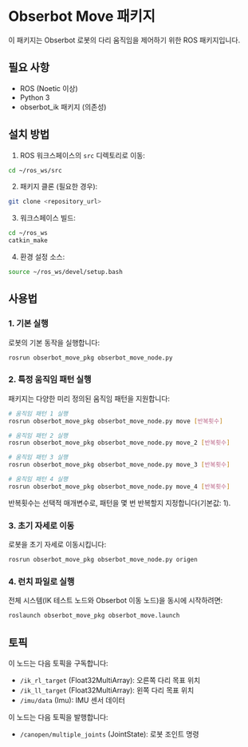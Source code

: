 # Obserbot Move 패키지

이 패키지는 Obserbot 로봇의 다리 움직임을 제어하기 위한 ROS 패키지입니다.

## 필요 사항

- ROS (Noetic 이상)
- Python 3
- obserbot_ik 패키지 (의존성)

## 설치 방법

1. ROS 워크스페이스의 `src` 디렉토리로 이동:
```bash
cd ~/ros_ws/src
```

2. 패키지 클론 (필요한 경우):
```bash
git clone <repository_url>
```

3. 워크스페이스 빌드:
```bash
cd ~/ros_ws
catkin_make
```

4. 환경 설정 소스:
```bash
source ~/ros_ws/devel/setup.bash
```

## 사용법

### 1. 기본 실행

로봇의 기본 동작을 실행합니다:

```bash
rosrun obserbot_move_pkg obserbot_move_node.py
```

### 2. 특정 움직임 패턴 실행

패키지는 다양한 미리 정의된 움직임 패턴을 지원합니다:

```bash
# 움직임 패턴 1 실행
rosrun obserbot_move_pkg obserbot_move_node.py move [반복횟수]

# 움직임 패턴 2 실행 
rosrun obserbot_move_pkg obserbot_move_node.py move_2 [반복횟수]

# 움직임 패턴 3 실행
rosrun obserbot_move_pkg obserbot_move_node.py move_3 [반복횟수]

# 움직임 패턴 4 실행
rosrun obserbot_move_pkg obserbot_move_node.py move_4 [반복횟수]
```

반복횟수는 선택적 매개변수로, 패턴을 몇 번 반복할지 지정합니다(기본값: 1).

### 3. 초기 자세로 이동

로봇을 초기 자세로 이동시킵니다:

```bash
rosrun obserbot_move_pkg obserbot_move_node.py origen
```

### 4. 런치 파일로 실행

전체 시스템(IK 테스트 노드와 Obserbot 이동 노드)을 동시에 시작하려면:

```bash
roslaunch obserbot_move_pkg obserbot_move.launch
```

## 토픽

이 노드는 다음 토픽을 구독합니다:
- `/ik_rl_target` (Float32MultiArray): 오른쪽 다리 목표 위치
- `/ik_ll_target` (Float32MultiArray): 왼쪽 다리 목표 위치
- `/imu/data` (Imu): IMU 센서 데이터

이 노드는 다음 토픽을 발행합니다:
- `/canopen/multiple_joints` (JointState): 로봇 조인트 명령